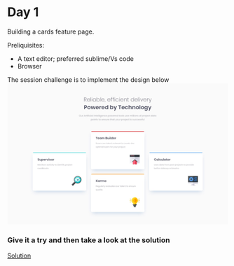 # Day 1



Building a cards feature page.

Preliquisites:

  - A text editor; preferred sublime/Vs code
  - Browser

The session challenge is to implement the design below
![Code](https://github.com/jkuatdsc/30-days-of-web/blob/master/Day6/design/desktop-design.jpg?raw=true)


### Give it a try and then take a look at the solution

[Solution](https://www.w3schools.com/)
